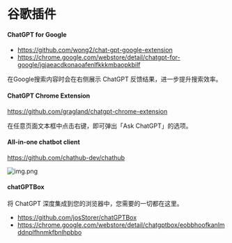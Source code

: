 # 谷歌插件

#### ChatGPT for Google

- https://github.com/wong2/chat-gpt-google-extension
- https://chrome.google.com/webstore/detail/chatgpt-for-google/jgjaeacdkonaoafenlfkkkmbaopkbilf

在Google搜索内容时会在右侧展示 ChatGPT 反馈结果，进一步提升搜索效率。

#### ChatGPT Chrome Extension

https://github.com/gragland/chatgpt-chrome-extension

在任意页面文本框中点击右键，即可弹出「Ask ChatGPT」的选项。

#### All-in-one chatbot client

https://github.com/chathub-dev/chathub

![img.png](images/chathub-dev.png)

#### chatGPTBox

将 ChatGPT 深度集成到您的浏览器中，您需要的一切都在这里。

- https://github.com/josStorer/chatGPTBox
- https://chrome.google.com/webstore/detail/chatgptbox/eobbhoofkanlmddnplfhnmkfbnlhpbbo
